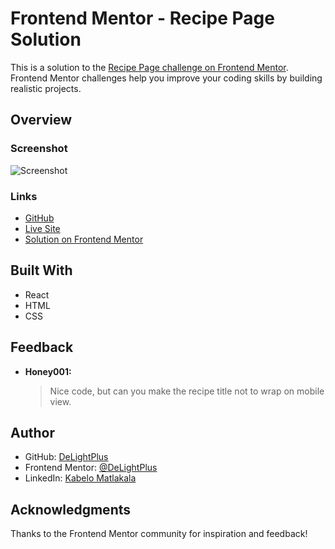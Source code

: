 # Frontend Mentor - Recipe Page Solution

This is a solution to the [Recipe Page challenge on Frontend Mentor](https://www.frontendmentor.io/challenges/recipe-page-KiTsR8QQKm). Frontend Mentor challenges help you improve your coding skills by building realistic projects.

## Overview

### Screenshot

![Screenshot](../../assets/previews/getting-started/recipe-preview.jpg)

### Links

- [GitHub](https://github.com/DeLightPlus/DeLightPlus.github.io/tree/main/public/frontend-mentor-challenges/getting_started/recipe-page)
- [Live Site](https://delightplus.github.io/frontend-mentor-challenges/getting_started/recipe-page/index.html)
- [Solution on Frontend Mentor](https://www.frontendmentor.io?ref=challenge)

## Built With

- React
- HTML
- CSS

## Feedback

- **Honey001:**
  > Nice code, but can you make the recipe title not to wrap on mobile view.

## Author

- GitHub: [DeLightPlus](https://github.com/DeLightPlus)
- Frontend Mentor: [@DeLightPlus](https://www.frontendmentor.io/profile/DeLightPlus)
- LinkedIn: [Kabelo Matlakala](https://www.linkedin.com/in/kabelo-matlakala/)

## Acknowledgments

Thanks to the Frontend Mentor community for inspiration and feedback!
